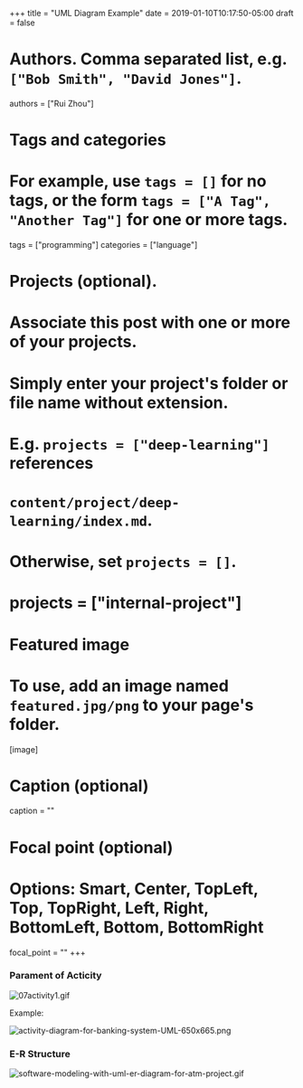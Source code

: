 +++
title = "UML Diagram Example"
date = 2019-01-10T10:17:50-05:00
draft = false

# Authors. Comma separated list, e.g. `["Bob Smith", "David Jones"]`.
authors = ["Rui Zhou"]

# Tags and categories
# For example, use `tags = []` for no tags, or the form `tags = ["A Tag", "Another Tag"]` for one or more tags.
tags = ["programming"]
categories = ["language"]

# Projects (optional).
#   Associate this post with one or more of your projects.
#   Simply enter your project's folder or file name without extension.
#   E.g. `projects = ["deep-learning"]` references
#   `content/project/deep-learning/index.md`.
#   Otherwise, set `projects = []`.
# projects = ["internal-project"]

# Featured image
# To use, add an image named `featured.jpg/png` to your page's folder.
[image]
  # Caption (optional)
  caption = ""

  # Focal point (optional)
  # Options: Smart, Center, TopLeft, Top, TopRight, Left, Right, BottomLeft, Bottom, BottomRight
  focal_point = ""
+++

### Parament of Acticity
![07activity1.gif](https://a.photo/images/2019/01/10/07activity1.gif)

Example:

![activity-diagram-for-banking-system-UML-650x665.png](https://a.photo/images/2019/01/10/activity-diagram-for-banking-system-UML-650x665.png)

### E-R Structure
![software-modeling-with-uml-er-diagram-for-atm-project.gif](https://a.photo/images/2019/01/10/software-modeling-with-uml-er-diagram-for-atm-project.gif)

